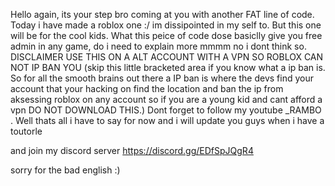 Hello again, its your step bro coming at you with another FAT line of code. Today i have made a roblox one :/ im dissipointed in my self to. But this one will be for the cool kids. What this peice of code dose basiclly give you free admin in any game, do i need to explain more mmmm no i dont think so. DISCLAIMER USE THIS ON A ALT ACCOUNT WITH A VPN SO ROBLOX CAN NOT IP BAN YOU (skip this little bracketed area if you know what a ip ban is. So for all the smooth brains out there a IP ban is where the devs find your account that your hacking on find the location and ban the ip from aksessing roblox on any account so if you are a young kid and cant afford a vpn DO NOT DOWNLOAD THIS.) Dont forget to follow my youtube _RAMBO . Well thats all i have to say for now and i will update you guys when i have a toutorle 

and join my discord server
https://discord.gg/EDfSpJQgR4

sorry for the bad english :)
